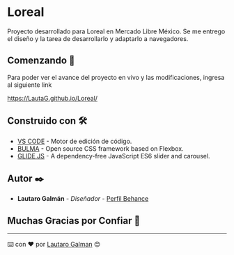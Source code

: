 # Loreal
Proyecto desarrollado para Loreal en Mercado Libre México. Se me entrego el diseño y la tarea de desarrollarlo y adaptarlo a navegadores.

## Comenzando 🚀

Para poder ver el avance del proyecto en vivo y las modificaciones, ingresa al siguiente link

https://LautaG.github.io/Loreal/

## Construido con 🛠️

* [VS CODE](https://code.visualstudio.com/) - Motor de edición de código.
* [BULMA](https://bulma.io/) - Open source CSS framework based on Flexbox.
* [GLIDE JS](https://glidejs.com/) - A dependency-free JavaScript ES6 slider and carousel.

## Autor ✒️

* **Lautaro Galmán** - *Diseñador* - [Perfil Behance](https://www.behance.net/LautaroGalman)

## Muchas Gracias por Confiar 🎁

---
⌨️ con ❤️ por [Lautaro Galman](lautigalman@gmail.com) 😊
